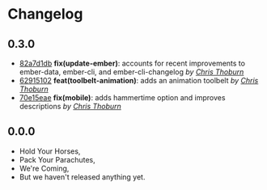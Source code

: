 Changelog
=========

## 0.3.0

- [82a7d1db](https://github.com/runspired/ember-cli-toolbelts/commit/82a7d1db0b30e097b9fcbfc13a3e987481808cc8) **fix(update-ember)**: accounts for recent improvements to ember-data, ember-cli, and ember-cli-changelog *by [Chris Thoburn](https://github.com/runspired)*
- [62915102](https://github.com/runspired/ember-cli-toolbelts/commit/629151021e7483db887cf242cba1529f17082690) **feat(toolbelt-animation)**: adds an animation toolbelt *by [Chris Thoburn](https://github.com/runspired)*
- [70e15eae](https://github.com/runspired/ember-cli-toolbelts/commit/70e15eae3daccaa47fea2b780e10f0bfbd1e97be) **fix(mobile)**: adds hammertime option and improves descriptions *by [Chris Thoburn](https://github.com/runspired)*

## 0.0.0

- Hold Your Horses,
- Pack Your Parachutes,
- We're Coming,
- But we haven't released anything yet.
